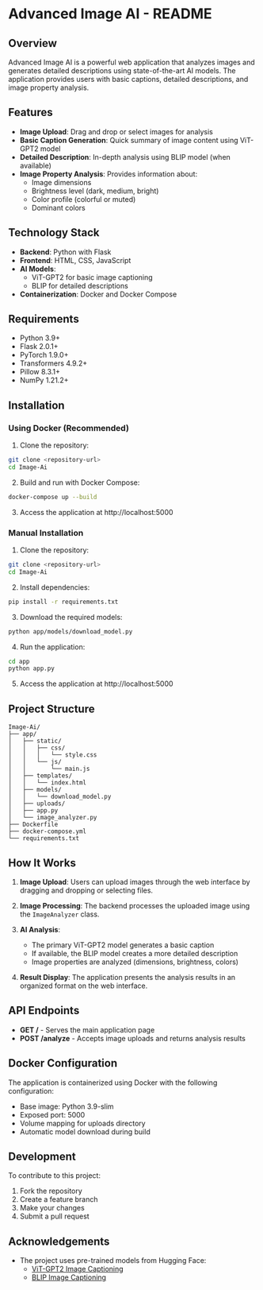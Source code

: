 


          
# Advanced Image AI - README

## Overview

Advanced Image AI is a powerful web application that analyzes images and generates detailed descriptions using state-of-the-art AI models. The application provides users with basic captions, detailed descriptions, and image property analysis.

## Features

- **Image Upload**: Drag and drop or select images for analysis
- **Basic Caption Generation**: Quick summary of image content using ViT-GPT2 model
- **Detailed Description**: In-depth analysis using BLIP model (when available)
- **Image Property Analysis**: Provides information about:
  - Image dimensions
  - Brightness level (dark, medium, bright)
  - Color profile (colorful or muted)
  - Dominant colors

## Technology Stack

- **Backend**: Python with Flask
- **Frontend**: HTML, CSS, JavaScript
- **AI Models**:
  - ViT-GPT2 for basic image captioning
  - BLIP for detailed descriptions
- **Containerization**: Docker and Docker Compose

## Requirements

- Python 3.9+
- Flask 2.0.1+
- PyTorch 1.9.0+
- Transformers 4.9.2+
- Pillow 8.3.1+
- NumPy 1.21.2+

## Installation

### Using Docker (Recommended)

1. Clone the repository:
```bash
git clone <repository-url>
cd Image-Ai
```

2. Build and run with Docker Compose:
```bash
docker-compose up --build
```

3. Access the application at http://localhost:5000

### Manual Installation

1. Clone the repository:
```bash
git clone <repository-url>
cd Image-Ai
```

2. Install dependencies:
```bash
pip install -r requirements.txt
```

3. Download the required models:
```bash
python app/models/download_model.py
```

4. Run the application:
```bash
cd app
python app.py
```

5. Access the application at http://localhost:5000

## Project Structure

```
Image-Ai/
├── app/
│   ├── static/
│   │   ├── css/
│   │   │   └── style.css
│   │   └── js/
│   │       └── main.js
│   ├── templates/
│   │   └── index.html
│   ├── models/
│   │   └── download_model.py
│   ├── uploads/
│   ├── app.py
│   └── image_analyzer.py
├── Dockerfile
├── docker-compose.yml
└── requirements.txt
```

## How It Works

1. **Image Upload**: Users can upload images through the web interface by dragging and dropping or selecting files.

2. **Image Processing**: The backend processes the uploaded image using the `ImageAnalyzer` class.

3. **AI Analysis**: 
   - The primary ViT-GPT2 model generates a basic caption
   - If available, the BLIP model creates a more detailed description
   - Image properties are analyzed (dimensions, brightness, colors)

4. **Result Display**: The application presents the analysis results in an organized format on the web interface.

## API Endpoints

- **GET /** - Serves the main application page
- **POST /analyze** - Accepts image uploads and returns analysis results

## Docker Configuration

The application is containerized using Docker with the following configuration:
- Base image: Python 3.9-slim
- Exposed port: 5000
- Volume mapping for uploads directory
- Automatic model download during build

## Development

To contribute to this project:

1. Fork the repository
2. Create a feature branch
3. Make your changes
4. Submit a pull request

## Acknowledgements

- The project uses pre-trained models from Hugging Face:
  - [ViT-GPT2 Image Captioning](https://huggingface.co/nlpconnect/vit-gpt2-image-captioning)
  - [BLIP Image Captioning](https://huggingface.co/Salesforce/blip-image-captioning-large)

        